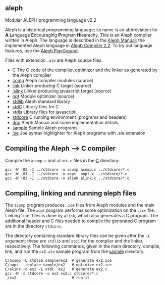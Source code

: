 ## aleph
Modular ALEPH programming language v2.2

Aleph is a historical programming language; its name is an abbreviation for
**A** **L**anguage **E**ncouraging **P**rogram **H**iearachy.
This is an Aleph complier written in Aleph. The language is described
in the [Aleph Manual](https://lcsirmaz.github.io/aleph/);
the implemented Aleph language in
[Aleph Compiler 2.2](https://lcsirmaz.github.io/aleph/alephcomp.html).
To try out language features, use the 
[Aleph PlayGround](https://lcsirmaz/github.io/aleph/play.html).

Files with extension `.ale` are Aleph source files.

* [C](C) The C code of the compiler, optimizer and the linker as generated by the Aleph compiler
* [comp](comp) Aleph compiler modules (source)
* [link](link) Linker producing C target (source)
* [jslink](jslink) Linker producing javascript target (source)
* [opt](opt) Module optimizer (source)
* [stdlib](stdlib) Aleph standard library
* [stdC](stdC) Library files for C
* [stdjs](stdjs) Library files for javascript
* [stdcore](stdcore) C running environment (programs and headers)
* [doc](doc) Aleph Manual and some implementation details
* [sample](sample) Sample Aleph programs
* [joe](joe) Joe syntax highlighter for Aleph programs with .ale extension

## Compiling the Aleph &xrarr; C compiler

Compile the `acomp.c` and `alink.c` files in the [C](C) directory:

    gcc -W -O3 -I ../stdcore -o acomp acomp.c ../stdcore/*.c
    gcc -W -O3 -I ../stdcore -o aopt  aopt.c ../stdcore/*.c
    gcc -W -O3 -I ../stdcore -o alink alink.c ../stdcore/*.c
   
## Compiling, linking and running aleph files

The `acomp` program produces `.ice` files from Aleph modules and the main Aleph file.
The `aopt` program performs some optimization on the `.ice` file.
Linking '.ice' files is done by `alink`, which also generates a C program.
The additional header and C files needed to compile the generated C program
are in the directory `stdcore`.

The directory containing standard library files can be given after the `-L`
argument; these are `stdlib` and `stdC` for the compiler and the linker,
respectively. The following commands, given in the main directory, compile, link,
and run the `ex2.ale` sample program from the [sample](sample) directory.

    C/acomp -L stdlib sample/ex2  # generate ex2.ice
    C/aopt --replace sample/ex2   # optimize ex2.ice
    C/alink -o ex2 -L stdC  ex2   # generate ex2.c
    gcc -W -I stdcore -o ex2 ex2.c stdcore/*.c
    ./ex2                         # run it

